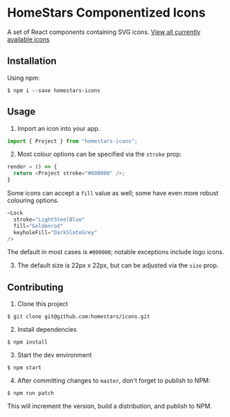 # HomeStars Componentized Icons

A set of React components containing SVG icons. [View all currently available icons](https://stackblitz.com/edit/homestars-icons-example)

## Installation

Using npm:
```shell
$ npm i --save homestars-icons
```

## Usage

1. Import an icon into your app.

```js
import { Project } from "homestars-icons";
```

2. Most colour options can be specified via the `stroke` prop:

```js
render = () => {
  return <Project stroke="#000000" />;
}
```

Some icons can accept a `fill` value as well; some have even more robust colouring options.

```js
<Lock 
  stroke="LightSteelBlue"
  fill="Goldenrod"
  keyholeFill="DarkSlateGrey"
/>
```

The default in most cases is `#000000`; notable exceptions include logo icons.

3. The default size is 22px x 22px, but can be adjusted via the `size` prop.

## Contributing

1. Clone this project

```shell
$ git clone git@github.com:homestars/icons.git
```

2. Install dependencies

```shell
$ npm install
```

3. Start the dev environment

```shell
$ npm start
```

4. After committing changes to `master`, don't forget to publish to NPM:

```shell
$ npm run patch
```

This will increment the version, build a distribution, and publish to NPM.
